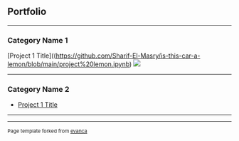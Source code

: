 ## Portfolio

---

### Category Name 1 

[Project 1 Title]((https://github.com/Sharif-El-Masry/is-this-car-a-lemon/blob/main/project%20lemon.ipynb)
<img src="images/dummy_thumbnail.jpg?raw=true"/>



---

### Category Name 2

- [Project 1 Title](http://example.com/)


---




---
<p style="font-size:11px">Page template forked from <a href="https://github.com/evanca/quick-portfolio">evanca</a></p>
<!-- Remove above link if you don't want to attibute -->
